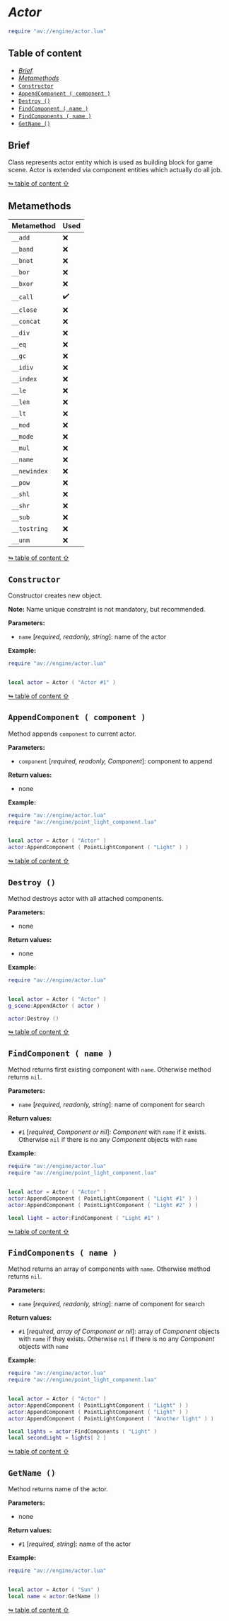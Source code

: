 # _Actor_

```lua
require "av://engine/actor.lua"
```

## <a id="table-of-content">Table of content</a>

- [_Brief_](#brief)
- [_Metamethods_](#metamethods)
- [`Constructor`](#constructor)
- [`AppendComponent ( component )`](#method-append-component)
- [`Destroy ()`](#method-destroy)
- [`FindComponent ( name )`](#method-find-component)
- [`FindComponents ( name )`](#method-find-components)
- [`GetName ()`](#method-get-name)

## <a id="brief">Brief</a>

Class represents actor entity which is used as building block for game scene. Actor is extended via component entities which actually do all job.

[↬ table of content ⇧](#table-of-content)

## <a id="metamethods">Metamethods</a>

Metamethod | Used
--- | ---
`__add` | ❌
`__band` | ❌
`__bnot` | ❌
`__bor` | ❌
`__bxor` | ❌
`__call` | ✔️
`__close` | ❌
`__concat` | ❌
`__div` | ❌
`__eq` | ❌
`__gc` | ❌
`__idiv` | ❌
`__index` | ❌
`__le` | ❌
`__len` | ❌
`__lt` | ❌
`__mod` | ❌
`__mode` | ❌
`__mul` | ❌
`__name` | ❌
`__newindex` | ❌
`__pow` | ❌
`__shl` | ❌
`__shr` | ❌
`__sub` | ❌
`__tostring` | ❌
`__unm` | ❌

[↬ table of content ⇧](#table-of-content)

## <a id="constructor">`Constructor`</a>

Constructor creates new object.

**Note:** Name unique constraint is not mandatory, but recommended.

**Parameters:**

- `name` [_required, readonly, string_]: name of the actor

**Example:**

```lua
require "av://engine/actor.lua"


local actor = Actor ( "Actor #1" )
```

[↬ table of content ⇧](#table-of-content)

## <a id="method-append-component">`AppendComponent ( component )`</a>

Method appends `component` to current actor.

**Parameters:**

- `component` [_required, readonly, Component_]: component to append

**Return values:**

- none

**Example:**

```lua
require "av://engine/actor.lua"
require "av://engine/point_light_component.lua"


local actor = Actor ( "Actor" )
actor:AppendComponent ( PointLightComponent ( "Light" ) )
```

[↬ table of content ⇧](#table-of-content)

## <a id="method-destroy">`Destroy ()`</a>

Method destroys actor with all attached components.

**Parameters:**

- none

**Return values:**

- none

**Example:**

```lua
require "av://engine/actor.lua"


local actor = Actor ( "Actor" )
g_scene:AppendActor ( actor )

actor:Destroy ()
```

[↬ table of content ⇧](#table-of-content)

## <a id="method-find-component">`FindComponent ( name )`</a>

Method returns first existing component with `name`. Otherwise method returns `nil`.

**Parameters:**

- `name` [_required, readonly, string_]: name of component for search

**Return values:**

- `#1` [_required, Component or nil_]: _Component_ with `name` if it exists. Otherwise `nil` if there is no any _Component_ objects with `name`

**Example:**

```lua
require "av://engine/actor.lua"
require "av://engine/point_light_component.lua"


local actor = Actor ( "Actor" )
actor:AppendComponent ( PointLightComponent ( "Light #1" ) )
actor:AppendComponent ( PointLightComponent ( "Light #2" ) )

local light = actor:FindComponent ( "Light #1" )
```

[↬ table of content ⇧](#table-of-content)

## <a id="method-find-components">`FindComponents ( name )`</a>

Method returns an array of components with `name`. Otherwise method returns `nil`.

**Parameters:**

- `name` [_required, readonly, string_]: name of component for search

**Return values:**

- `#1` [_required, array of Component or nil_]: array of _Component_ objects with `name` if they exists. Otherwise `nil` if there is no any _Component_ objects with `name`

**Example:**

```lua
require "av://engine/actor.lua"
require "av://engine/point_light_component.lua"


local actor = Actor ( "Actor" )
actor:AppendComponent ( PointLightComponent ( "Light" ) )
actor:AppendComponent ( PointLightComponent ( "Light" ) )
actor:AppendComponent ( PointLightComponent ( "Another light" ) )

local lights = actor:FindComponents ( "Light" )
local secondLight = lights[ 2 ]
```

[↬ table of content ⇧](#table-of-content)

## <a id="method-get-name">`GetName ()`</a>

Method returns name of the actor.

**Parameters:**

- none

**Return values:**

- `#1` [_required, string_]: name of the actor

**Example:**

```lua
require "av://engine/actor.lua"


local actor = Actor ( "Sun" )
local name = actor:GetName ()
```

[↬ table of content ⇧](#table-of-content)
